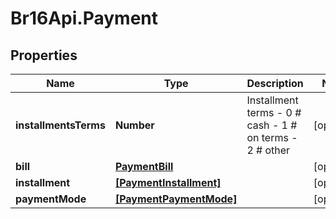 # Br16Api.Payment

## Properties
Name | Type | Description | Notes
------------ | ------------- | ------------- | -------------
**installmentsTerms** | **Number** | Installment terms - 0 # cash - 1 # on terms - 2 # other  | [optional] 
**bill** | [**PaymentBill**](PaymentBill.md) |  | [optional] 
**installment** | [**[PaymentInstallment]**](PaymentInstallment.md) |  | [optional] 
**paymentMode** | [**[PaymentPaymentMode]**](PaymentPaymentMode.md) |  | [optional] 


